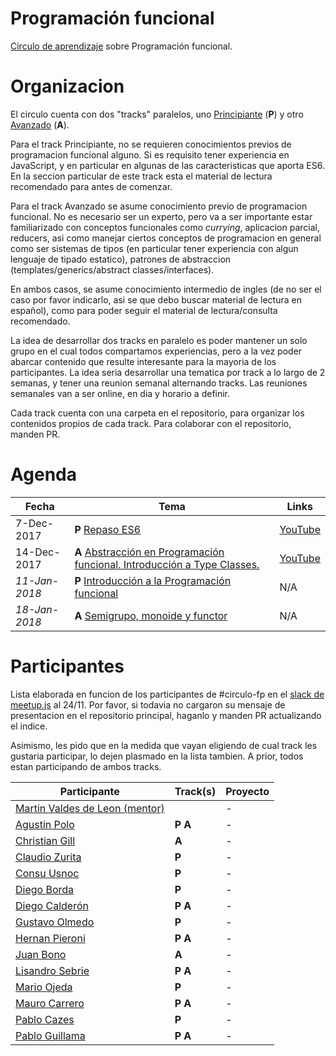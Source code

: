 # Programación funcional

[Circulo de aprendizaje](https://github.com/circulo-aprendizaje/organizacion) sobre Programación funcional.

# Organizacion

El circulo cuenta con dos "tracks" paralelos, uno [Principiante](https://github.com/circulo-aprendizaje/programacion-funcional/tree/master/principiante) (**P**) y otro [Avanzado](https://github.com/circulo-aprendizaje/programacion-funcional/tree/master/avanzado) (**A**).

Para el track Principiante, no se requieren conocimientos previos de programacion funcional alguno. Si es requisito tener experiencia en JavaScript, y en particular en algunas de las caracteristicas que aporta ES6. En la seccion particular de este track esta el material de lectura recomendado para antes de comenzar.

Para el track Avanzado se asume conocimiento previo de programacion funcional. No es necesario ser un experto, pero va a ser importante estar familiarizado con conceptos funcionales como _currying_, aplicacion parcial, reducers, asi como manejar ciertos conceptos de programacion en general como ser sistemas de tipos (en particular tener experiencia con algun lenguaje de tipado estatico), patrones de abstraccion (templates/generics/abstract classes/interfaces).

En ambos casos, se asume conocimiento intermedio de ingles (de no ser el caso por favor indicarlo, asi se que debo buscar material de lectura en español), como para poder seguir el material de lectura/consulta recomendado.

La idea de desarrollar dos tracks en paralelo es poder mantener un solo grupo en el cual todos compartamos experiencias, pero a la vez poder abarcar contenido que resulte interesante para la mayoria de los participantes. La idea seria desarrollar una tematica por track a lo largo de 2 semanas, y tener una reunion semanal alternando tracks. Las reuniones semanales van a ser online, en dia y horario a definir.

Cada track cuenta con una carpeta en el repositorio, para organizar los contenidos propios de cada track. Para colaborar con el repositorio, manden PR.

# Agenda

Fecha | Tema | Links
--- | --- | ---
7-Dec-2017 | **P** [Repaso ES6](https://github.com/circulo-aprendizaje/programacion-funcional/tree/master/principiante/00-repaso-es6) | [YouTube](https://www.youtube.com/watch?v=mKxaBTKiFzA)
14-Dec-2017 | **A** [Abstracción en Programación funcional. Introducción a Type Classes.](https://github.com/circulo-aprendizaje/programacion-funcional/tree/master/avanzado/01-setoide-ord) | [YouTube](https://www.youtube.com/watch?v=rIUBzLdhbgY)
_11-Jan-2018_ | **P** [Introducción a la Programación funcional](https://github.com/circulo-aprendizaje/programacion-funcional/tree/master/principiante/01-intro-fp) | N/A
_18-Jan-2018_ | **A** [Semigrupo, monoide y functor](https://github.com/circulo-aprendizaje/programacion-funcional/tree/master/avanzado/02-semigrupo-monoide-functor) | N/A

# Participantes

Lista elaborada en funcion de los participantes de #circulo-fp en el [slack de meetup.js](http://slack.meetupjs.com.ar) al 24/11. Por favor, si todavia no cargaron su mensaje de presentacion en el repositorio principal, haganlo y manden PR actualizando el indice.

Asimismo, les pido que en la medida que vayan eligiendo de cual track les gustaria participar, lo dejen plasmado en la lista tambien. A prior, todos estan participando de ambos tracks.

Participante | Track(s) | Proyecto
--- | --- | ---
[Martin Valdes de Leon (mentor)](https://github.com/circulo-aprendizaje/organizacion/blob/master/mensajes/martin_valdes_de_leon.md) | | -
[Agustin Polo](https://github.com/circulo-aprendizaje/organizacion/blob/master/mensajes/agustin_polo.md) | **P** **A** | -
[Christian Gill](https://github.com/circulo-aprendizaje/organizacion/blob/master/mensajes/christian_gill_estudiante.md) | **A** | -
[Claudio Zurita](https://github.com/circulo-aprendizaje/organizacion/blob/master/mensajes/claudio_zurita.md) | **P** | -
[Consu Usnoc](https://github.com/circulo-aprendizaje/organizacion/blob/master/mensajes/MISSING.md) | **P** | -
[Diego Borda](https://github.com/circulo-aprendizaje/organizacion/blob/master/mensajes/diego_borda.md) | **P** | -
[Diego Calderón](https://github.com/circulo-aprendizaje/organizacion/blob/master/mensajes/diego_calderon.md) | **P** **A** | -
[Gustavo Olmedo](https://github.com/circulo-aprendizaje/organizacion/blob/master/mensajes/gustavo_olmedo.md) | **P** | -
[Hernan Pieroni](https://github.com/circulo-aprendizaje/organizacion/blob/master/mensajes/hernan_pieroni.md) | **P** **A** | -
[Juan Bono](https://github.com/circulo-aprendizaje/organizacion/blob/master/mensajes/juanbono.md) | **A** | -
[Lisandro Sebrie](https://github.com/circulo-aprendizaje/organizacion/blob/master/mensajes/lsebrie.md) | **P** **A** | -
[Mario Ojeda](https://github.com/circulo-aprendizaje/organizacion/blob/master/mensajes/mario_ojeda.md) | **P** | -
[Mauro Carrero](https://github.com/circulo-aprendizaje/organizacion/blob/master/mensajes/mauro_carrero.md) | **P** **A** | -
[Pablo Cazes](https://github.com/circulo-aprendizaje/organizacion/blob/master/mensajes/pablo_cazes.md) | **P** | -
[Pablo Guillama](https://github.com/circulo-aprendizaje/organizacion/blob/master/mensajes/pablo_guillama.md) | **P** **A** | -
